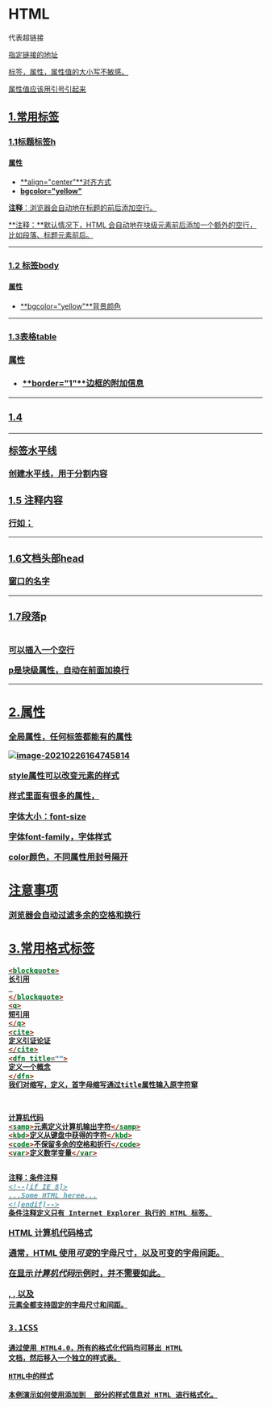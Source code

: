 # HTML

<a>代表超链接

<a href="">指定链接的地址

标签，属性，属性值的大小写不敏感。

属性值应该用引号引起来

## 1.常用标签

### 1.1<h>标题标签h

#### 属性

- **align="center"**对齐方式
- **bgcolor="yellow"**



**注释**：浏览器会自动地在标题的前后添加空行。

**注释：**默认情况下，HTML 会自动地在块级元素前后添加一个额外的空行，比如段落、标题元素前后。



-----------

### 1.2 <body>标签body

#### 属性

- **bgcolor="yellow"**背景颜色



-----------

### 1.3<table>表格table

#### 属性

- **border="1"**边框的附加信息





----

### 1.4 <hr />标签水平线

创建水平线，用于分割内容



### 1.5 注释内容

行如<!-- 表示注释内容 -->；



-----

### 1.6文档头部head

<head>
<title>头部的标题</title> 窗口的名字
</head>





---------

### 1.7段落p

<br />  可以插入一个空行

p是块级属性，自动在前面加换行







-------



## 2.属性

全局属性，任何标签都能有的属性

![image-20210226164745814](C:\Users\coder\Desktop\数模学习\图片\image-20210226164745814.png)

**style属性可以改变元素的样式**

样式里面有很多的属性，

字体大小：font-size

字体font-family，字体样式

color颜色，不同属性用封号隔开

## 注意事项

浏览器会自动过滤多余的空格和换行





## 3.常用格式标签

```html
<blockquote>
长引用
 
</blockquote>
<q>
短引用
</q>
<cite>
定义引证论证
</cite>
<dfn title="">
定义一个概念
</dfn>
我们对缩写，定义，首字母缩写通过title属性输入原字符窜



计算机代码
<samp>元素定义计算机输出字符</samp>
<kbd>定义从键盘中获得的字符</kbd>
<code>不保留多余的空格和折行</code>
<var>定义数学变量</var>


注释：条件注释
<!--[if IE 8]>
...Some HTML heree...
<![endif]-->
条件注释定义只有 Internet Explorer 执行的 HTML 标签。

```


HTML 计算机代码格式

通常，HTML 使用*可变*的字母尺寸，以及可变的字母间距。

在显示*计算机代码*示例时，并不需要如此。

*<kbd>*, *<samp>*, 以及 *<code>* 元素全都支持固定的字母尺寸和间距。



### 3.1CSS

**通过使用 HTML4.0，所有的格式化代码均可移出 HTML 文档，然后移入一个独立的样式表。**



[HTML中的样式](https://www.w3school.com.cn/tiy/t.asp?f=html_style)

本例演示如何使用添加到 <head> 部分的样式信息对 HTML 进行格式化。